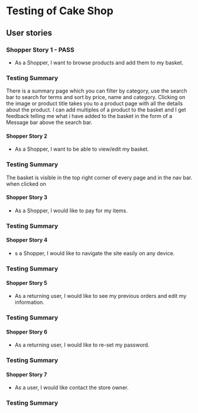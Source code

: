 # Testing of Cake Shop

## User stories

### Shopper Story 1 - PASS
-   As a Shopper, I want to browse products and add them to my basket.
### Testing Summary
There is a summary page which you can filter by category, use the search bar to search for terms and sort by price, name and category.  Clicking on the image or product title takes you to a product page with all the details about the product. I can add multiples of a product to the basket and I get feedback telling me what i have added to the basket in the form of a Message bar above the search bar.

#### Shopper Story 2
-   As a Shopper, I want to be able to view/edit my basket.
### Testing Summary
The basket is visible in the top right corner of every page and in the nav bar. when clicked on 
#### Shopper Story 3
-   As a Shopper, I would like to pay for my items.
### Testing Summary

#### Shopper Story 4
-   s a Shopper, I would like to navigate the site easily on any device.
### Testing Summary

#### Shopper Story 5
-   As a returning user, I would like to see my previous orders and edit my information.
### Testing Summary

#### Shopper Story 6
-   As a returning user, I would like to re-set my password.
### Testing Summary

#### Shopper Story 7
-   As a user, I would like contact the store owner.
### Testing Summary
